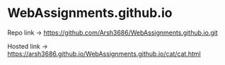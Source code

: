 # WebAssignments.github.io


Repo link -> https://github.com/Arsh3686/WebAssignments.github.io.git


Hosted link -> https://arsh3686.github.io/WebAssignments.github.io/cat/cat.html
